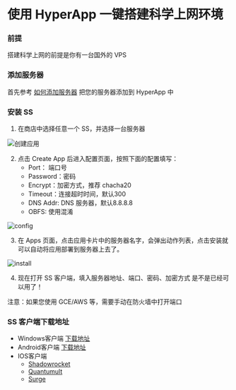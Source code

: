 # 使用 HyperApp 一键搭建科学上网环境


### 前提

搭建科学上网的前提是你有一台国外的 VPS

### 添加服务器

首先参考 [如何添加服务器](./Add-Server.md) 把您的服务器添加到 HyperApp 中

### 安装 SS

1. 在商店中选择任意一个 SS，并选择一台服务器

![创建应用](../images/wall/create.png)

2. 点击 Create App 后进入配置页面，按照下面的配置填写：
    * Port： 端口号
    * Password：密码
    * Encrypt：加密方式，推荐 chacha20
    * Timeout：连接超时时间，默认300
    * DNS Addr: DNS 服务器，默认8.8.8.8
    * OBFS: 使用混淆

![config](../images/wall/config.png)

3. 在 Apps 页面，点击应用卡片中的服务器名字，会弹出动作列表，点击安装就可以自动将应用部署到服务器上去了。

![install](../images/wall/install.png)

4. 现在打开 SS 客户端，填入服务器地址、端口、密码、加密方式 是不是已经可以用了！

注意：如果您使用 GCE/AWS 等，需要手动在防火墙中打开端口

### SS 客户端下载地址

- Windows客户端	[下载地址](https://github.com/shadowsocks/shadowsocks-windows/releases)
- Android客户端	[下载地址](https://play.google.com/store/apps/details?id=com.github.shadowsocks&hl=en)
- IOS客户端
	- [Shadowrocket](https://itunes.apple.com/us/app/shadowrocket/id932747118?mt=8)
	- [Quantumult](https://itunes.apple.com/us/app/quantumult/id1252015438?mt=8)
	- [Surge](https://itunes.apple.com/us/app/surge-web-developer-tool-and-proxy-utility/id1040100637?mt=8)

